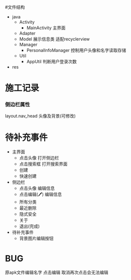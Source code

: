 #文件结构
- java
    - Activity
        - MainActivity 主界面
    - Adapter
    - Model 展示信息类 适配recyclerview
    - Manager
        - PersonalInfoManager 控制用户头像和名字读取存储
    - Util
        - AppUtil 判断用户登录次数
- res

# 施工记录
### 侧边栏属性
layout.nav_head 头像及背景(可修改)

# 待补充事件
- 主界面
    - 点击头像 打开侧边栏
    - 点击搜索框 打开搜索界面
    - 创建
    - 快速创建
- 侧边栏
    - 点击头像 编辑信息
    - 点击编辑(🖊) 编辑信息
    - 所有分类
    - 最近删除
    - 隐式安全
    - 关于
    - 退出(完成)
- 待补充事件
    - 背景图片编辑按钮

# BUG
原apk文件编辑名字 点击编辑 取消再次点击会无法编辑
